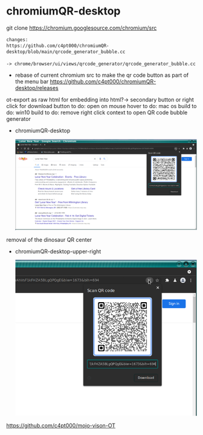 # chromiumQR-desktop

git clone https://chromium.googlesource.com/chromium/src

```
changes:
https://github.com/c4pt000/chromiumQR-desktop/blob/main/qrcode_generator_bubble.cc

-> chrome/browser/ui/views/qrcode_generator/qrcode_generator_bubble.cc
```

* rebase of current chromium src to make the qr code button as part of the menu bar
https://github.com/c4pt000/chromiumQR-desktop/releases

ot-export as raw html for embedding into html?-> secondary button or right click for download button
to do: open on mouse hover
to do: mac os build
to do: win10 build
to do: remove right click context to open QR code bubble generator


* chromiumQR-desktop<p align="center"><img src="https://raw.githubusercontent.com/c4pt000/chromiumQR-desktop/main/chromiumQR-desktop-browser.png" width="800"></p>

removal of the dinosaur QR center

* chromiumQR-desktop-upper-right<p align="center"><img src="https://raw.githubusercontent.com/c4pt000/chromiumQR-desktop/main/chromiumQR-desktop-default.png" width="800"></p>

https://github.com/c4pt000/mojo-vison-OT

